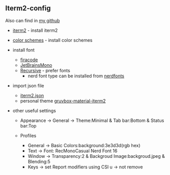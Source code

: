 ## Iterm2-config

Also can find in [my github](https://github.com/asang24/dotfiles)

- [iterm2](https://iterm2.com/) - install iterm2
- [color schemes](https://github.com/mbadolato/iTerm2-Color-Schemes) - install color schemes
- install font
  - [firacode](https://github.com/tonsky/FiraCode)
  - [JetBrainsMono](https://github.com/JetBrains/JetBrainsMono)
  - [Recursive](https://www.recursive.design/) - prefer fonts
    - nerd font type can be installed from [nerdfonts](https://www.nerdfonts.com/font-downloads)
- import json file
  - [iterm2.json](https://github.com/asang24/dotfiles/blob/main/iterm2/iterm2.json)
  - personal theme [gruvbox-material-iterm2](https://github.com/AmmarCodes/gruvbox-material-iterm2)
- other useful settings

  - Appearance -> General -> Theme:Minimal & Tab bar:Bottom & Status bar:Top
  - Profiles

    - General -> Basic Colors:background:3e3d3d(rgb hex)
    - Text -> Font: RecMonoCasual Nerd Font 16
    - Window -> Transparency:2 & Backgroud Image:backgroud.jpeg & Blending:5
    - Keys -> set Report modifiers using CSI u -> not remove
